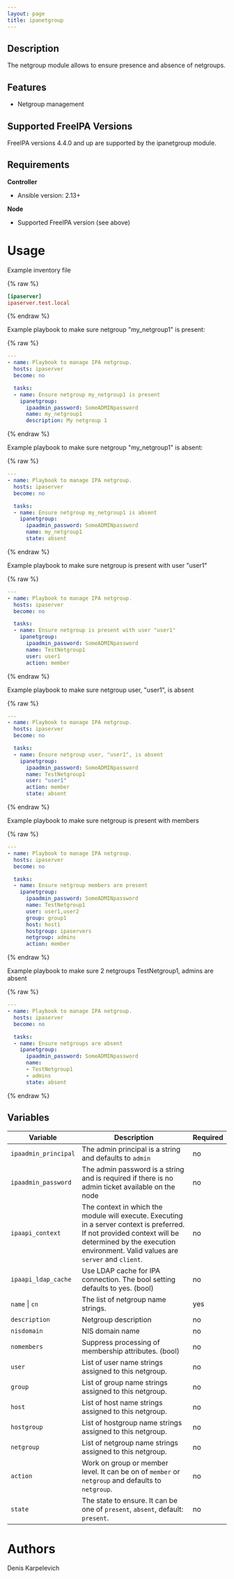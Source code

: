 ```yaml
---
layout: page
title: ipanetgroup
---
```


Description
-----------

The netgroup module allows to ensure presence and absence of netgroups.

Features
--------

* Netgroup management


Supported FreeIPA Versions
--------------------------

FreeIPA versions 4.4.0 and up are supported by the ipanetgroup module.


Requirements
------------

**Controller**
* Ansible version: 2.13+

**Node**
* Supported FreeIPA version (see above)


Usage
=====

Example inventory file

{% raw %}
```ini
[ipaserver]
ipaserver.test.local
```
{% endraw %}


Example playbook to make sure netgroup "my_netgroup1" is present:

{% raw %}
```yaml
---
- name: Playbook to manage IPA netgroup.
  hosts: ipaserver
  become: no

  tasks:
  - name: Ensure netgroup my_netgroup1 is present
    ipanetgroup:
      ipaadmin_password: SomeADMINpassword
      name: my_netgroup1
      description: My netgroup 1
```
{% endraw %}


Example playbook to make sure netgroup "my_netgroup1" is absent:

{% raw %}
```yaml
---
- name: Playbook to manage IPA netgroup.
  hosts: ipaserver
  become: no

  tasks:
  - name: Ensure netgroup my_netgroup1 is absent
    ipanetgroup:
      ipaadmin_password: SomeADMINpassword
      name: my_netgroup1
      state: absent
```
{% endraw %}


Example playbook to make sure netgroup is present with user "user1"

{% raw %}
```yaml
---
- name: Playbook to manage IPA netgroup.
  hosts: ipaserver
  become: no

  tasks:
  - name: Ensure netgroup is present with user "user1"
    ipanetgroup:
      ipaadmin_password: SomeADMINpassword
      name: TestNetgroup1
      user: user1
      action: member
```
{% endraw %}


Example playbook to make sure netgroup user, "user1", is absent

{% raw %}
```yaml
---
- name: Playbook to manage IPA netgroup.
  hosts: ipaserver
  become: no

  tasks:
  - name: Ensure netgroup user, "user1", is absent
    ipanetgroup:
      ipaadmin_password: SomeADMINpassword
      name: TestNetgroup1
      user: "user1"
      action: member
      state: absent
```
{% endraw %}


Example playbook to make sure netgroup is present with members

{% raw %}
```yaml
---
- name: Playbook to manage IPA netgroup.
  hosts: ipaserver
  become: no

  tasks:
  - name: Ensure netgroup members are present
    ipanetgroup:
      ipaadmin_password: SomeADMINpassword
      name: TestNetgroup1
      user: user1,user2
      group: group1
      host: host1
      hostgroup: ipaservers
      netgroup: admins
      action: member
```
{% endraw %}


Example playbook to make sure 2 netgroups TestNetgroup1, admins are absent

{% raw %}
```yaml
---
- name: Playbook to manage IPA netgroup.
  hosts: ipaserver
  become: no

  tasks:
  - name: Ensure netgroups are absent
    ipanetgroup:
      ipaadmin_password: SomeADMINpassword
      name:
      - TestNetgroup1
      - admins
      state: absent
```
{% endraw %}


Variables
---------

Variable | Description | Required
-------- | ----------- | --------
`ipaadmin_principal` | The admin principal is a string and defaults to `admin` | no
`ipaadmin_password` | The admin password is a string and is required if there is no admin ticket available on the node | no
`ipaapi_context` | The context in which the module will execute. Executing in a server context is preferred. If not provided context will be determined by the execution environment. Valid values are `server` and `client`. | no
`ipaapi_ldap_cache` | Use LDAP cache for IPA connection. The bool setting defaults to yes. (bool) | no
`name` \| `cn` | The list of netgroup name strings. | yes
`description` | Netgroup description | no
`nisdomain` | NIS domain name | no
`nomembers` | Suppress processing of membership attributes. (bool) | no
`user` | List of user name strings assigned to this netgroup. | no
`group` | List of group name strings assigned to this netgroup. | no
`host` | List of host name strings assigned to this netgroup. | no
`hostgroup` | List of hostgroup name strings assigned to this netgroup. | no
`netgroup` | List of netgroup name strings assigned to this netgroup. | no
`action` | Work on group or member level. It can be on of `member` or `netgroup` and defaults to `netgroup`. | no
`state` | The state to ensure. It can be one of `present`, `absent`, default: `present`. | no


Authors
=======

Denis Karpelevich
